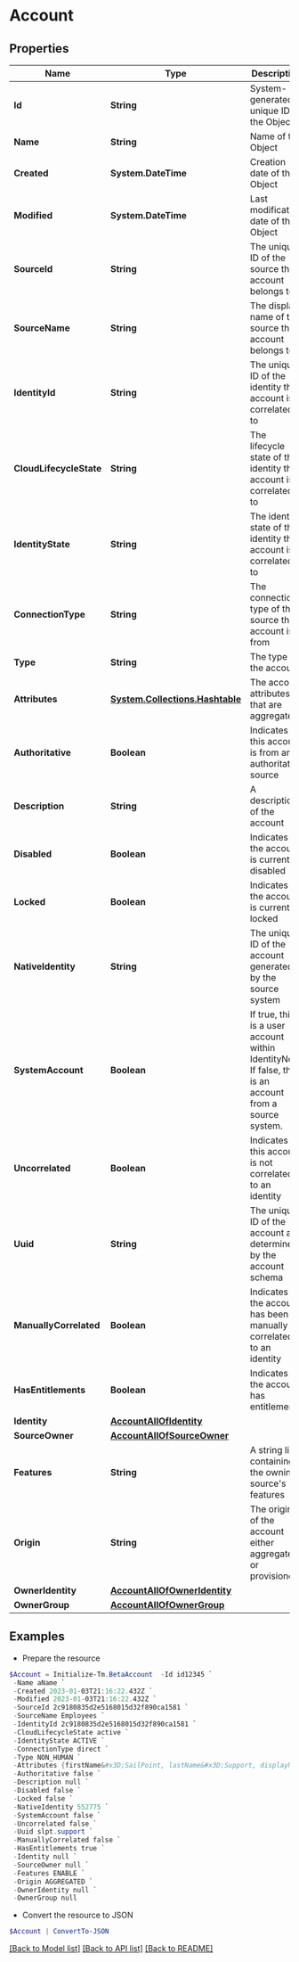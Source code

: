 # Account
## Properties

Name | Type | Description | Notes
------------ | ------------- | ------------- | -------------
**Id** | **String** | System-generated unique ID of the Object | [optional] [readonly] 
**Name** | **String** | Name of the Object | 
**Created** | **System.DateTime** | Creation date of the Object | [optional] [readonly] 
**Modified** | **System.DateTime** | Last modification date of the Object | [optional] [readonly] 
**SourceId** | **String** | The unique ID of the source this account belongs to | 
**SourceName** | **String** | The display name of the source this account belongs to | 
**IdentityId** | **String** | The unique ID of the identity this account is correlated to | [optional] 
**CloudLifecycleState** | **String** | The lifecycle state of the identity this account is correlated to | [optional] 
**IdentityState** | **String** | The identity state of the identity this account is correlated to | [optional] 
**ConnectionType** | **String** | The connection type of the source this account is from | [optional] 
**Type** | **String** | The type of the account | [optional] 
**Attributes** | [**System.Collections.Hashtable**](AnyType.md) | The account attributes that are aggregated | 
**Authoritative** | **Boolean** | Indicates if this account is from an authoritative source | 
**Description** | **String** | A description of the account | [optional] 
**Disabled** | **Boolean** | Indicates if the account is currently disabled | 
**Locked** | **Boolean** | Indicates if the account is currently locked | 
**NativeIdentity** | **String** | The unique ID of the account generated by the source system | 
**SystemAccount** | **Boolean** | If true, this is a user account within IdentityNow.  If false, this is an account from a source system. | 
**Uncorrelated** | **Boolean** | Indicates if this account is not correlated to an identity | 
**Uuid** | **String** | The unique ID of the account as determined by the account schema | [optional] 
**ManuallyCorrelated** | **Boolean** | Indicates if the account has been manually correlated to an identity | 
**HasEntitlements** | **Boolean** | Indicates if the account has entitlements | 
**Identity** | [**AccountAllOfIdentity**](AccountAllOfIdentity.md) |  | [optional] 
**SourceOwner** | [**AccountAllOfSourceOwner**](AccountAllOfSourceOwner.md) |  | [optional] 
**Features** | **String** | A string list containing the owning source&#39;s features | [optional] 
**Origin** | **String** | The origin of the account either aggregated or provisioned | [optional] 
**OwnerIdentity** | [**AccountAllOfOwnerIdentity**](AccountAllOfOwnerIdentity.md) |  | [optional] 
**OwnerGroup** | [**AccountAllOfOwnerGroup**](AccountAllOfOwnerGroup.md) |  | [optional] 

## Examples

- Prepare the resource
```powershell
$Account = Initialize-Tm.BetaAccount  -Id id12345 `
 -Name aName `
 -Created 2023-01-03T21:16:22.432Z `
 -Modified 2023-01-03T21:16:22.432Z `
 -SourceId 2c9180835d2e5168015d32f890ca1581 `
 -SourceName Employees `
 -IdentityId 2c9180835d2e5168015d32f890ca1581 `
 -CloudLifecycleState active `
 -IdentityState ACTIVE `
 -ConnectionType direct `
 -Type NON_HUMAN `
 -Attributes {firstName&#x3D;SailPoint, lastName&#x3D;Support, displayName&#x3D;SailPoint Support} `
 -Authoritative false `
 -Description null `
 -Disabled false `
 -Locked false `
 -NativeIdentity 552775 `
 -SystemAccount false `
 -Uncorrelated false `
 -Uuid slpt.support `
 -ManuallyCorrelated false `
 -HasEntitlements true `
 -Identity null `
 -SourceOwner null `
 -Features ENABLE `
 -Origin AGGREGATED `
 -OwnerIdentity null `
 -OwnerGroup null
```

- Convert the resource to JSON
```powershell
$Account | ConvertTo-JSON
```

[[Back to Model list]](../README.md#documentation-for-models) [[Back to API list]](../README.md#documentation-for-api-endpoints) [[Back to README]](../README.md)

